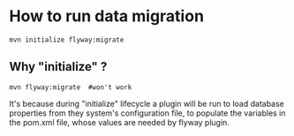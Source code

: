 # How to run data migration  

````
mvn initialize flyway:migrate 
````

## Why "initialize" ?
````
mvn flyway:migrate  #won't work
````

It's because during "initialize" lifecycle a plugin will be run to load database properties from they system's configuration file, to populate the variables in the pom.xml file, whose values are needed by flyway plugin.